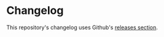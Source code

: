 # Changelog

This repository's changelog uses Github's [releases section](https://github.com/broucz/lf-queue/releases/).
